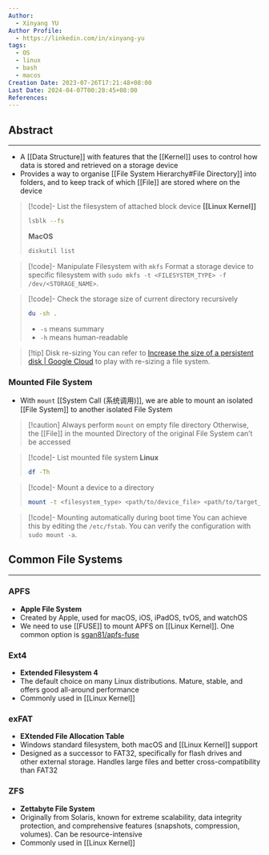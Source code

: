 ```yaml
---
Author:
  - Xinyang YU
Author Profile:
  - https://linkedin.com/in/xinyang-yu
tags:
  - OS
  - linux
  - bash
  - macos
Creation Date: 2023-07-26T17:21:48+08:00
Last Date: 2024-04-07T00:28:45+08:00
References: 
---
```

## Abstract
---
- A [[Data Structure]] with features that the [[Kernel]] uses to control how data is stored and retrieved on a storage device 
- Provides a way to organise [[File System Hierarchy#File Directory]] into folders, and to keep track of which [[File]] are stored where on the device



>[!code]- List the filesystem of attached block device
> **[[Linux Kernel]]**
> ```bash
> lsblk --fs
> ```
> 
> **MacOS**
> ```bash
> diskutil list
> ```

>[!code]- Manipulate Filesystem with `mkfs`
> Format a storage device to specific filesystem with `sudo mkfs -t <FILESYSTEM_TYPE> -f /dev/<STORAGE_NAME>`. 

>[!code]- Check the storage size of current directory recursively
> ```bash
> du -sh .
> ```
> - `-s` means summary
> - `-h` means human-readable

>[!tip] Disk re-sizing
> You can refer to [Increase the size of a persistent disk | Google Cloud](https://cloud.google.com/compute/docs/disks/resize-persistent-disk?authuser=2) to play with re-sizing a file system.

### Mounted File System
- With ``mount`` [[System Call (系统调用)]], we are able to mount an isolated [[File System]] to another isolated File System

>[!caution] Always perform ``mount`` on empty file directory
>Otherwise, the [[File]] in the mounted Directory of the original File System can’t be accessed

>[!code]- List mounted file system 
> **Linux**
> ```bash
> df -Th
> ```

>[!code]- Mount a device to a directory
>```bash
>mount -t <filesystem_type> <path/to/device_file> <path/to/target_directory>
>```

>[!code]- Mounting automatically during boot time
> You can achieve this by editing the `/etc/fstab`. You can verify the configuration with `sudo mount -a`.


## Common File Systems
---
### APFS 
- **Apple File System**
- Created by Apple, used for macOS, iOS, iPadOS, tvOS, and watchOS
- We need to use [[FUSE]] to mount APFS on [[Linux Kernel]]. One common option is [sgan81/apfs-fuse](https://github.com/sgan81/apfs-fuse)

### Ext4 
- **Extended Filesystem 4**
- The default choice on many Linux distributions. Mature, stable, and offers good all-around performance
- Commonly used in [[Linux Kernel]]


### exFAT 
- **EXtended File Allocation Table**
- Windows standard filesystem, both macOS and [[Linux Kernel]] support
- Designed as a successor to FAT32, specifically for flash drives and other external storage. Handles large files and better cross-compatibility than FAT32

### ZFS 
- **Zettabyte File System**
- Originally from Solaris, known for extreme scalability, data integrity protection, and comprehensive features (snapshots, compression, volumes). Can be resource-intensive
- Commonly used in [[Linux Kernel]]






